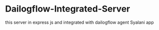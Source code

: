 # Dailogflow-Integrated-Server
 this server in express js and integrated with dailogflow agent Syalani app
